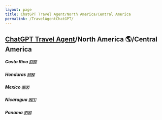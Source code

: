 ```yaml
---
layout: page
title: ChatGPT Travel Agent/North America/Central America 
permalink: /TravelAgentChatGPT/
---
```

## [ChatGPT Travel Agent](https://chat.openai.com/)/North America 🌎/Central America
##### Costa Rica 🇨🇷 
##### Honduras 🇭🇳 
##### Mexico 🇲🇽 
##### Nicaragua 🇳🇮 
##### Panama 🇵🇦 
